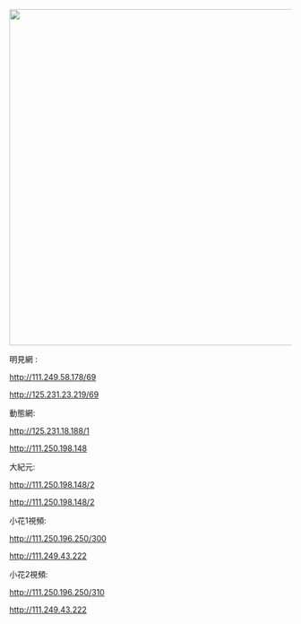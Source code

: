 <div align="center"><img src="/img-2/swspip.jpg" width=600></div><p>

明見網 :<P><P>
http://111.249.58.178/69<P><P>
http://125.231.23.219/69<P><P>
動態網:<P><P>
http://125.231.18.188/1<P><P>
http://111.250.198.148<P><P>
大紀元:<P><P>
http://111.250.198.148/2<P><P>
http://111.250.198.148/2<P><P>
小花1視頻:<P><P>
http://111.250.196.250/300<P><P>
http://111.249.43.222<P><P>
小花2視頻:<P><P>
http://111.250.196.250/310<P><P>
http://111.249.43.222<P><P>

